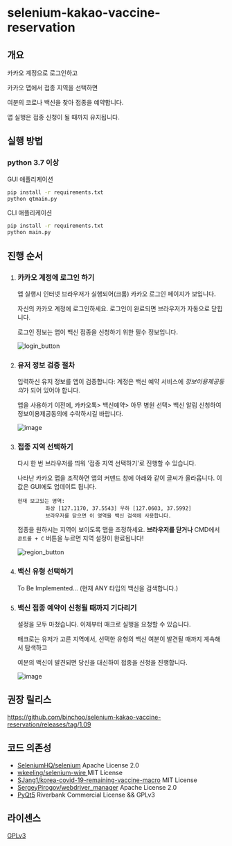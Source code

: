 # selenium-kakao-vaccine-reservation

## 개요

카카오 계정으로 로그인하고

카카오 맵에서 접종 지역을 선택하면

여분의 코로나 백신을 찾아 접종을 예약합니다. 

앱 실행은 접종 신청이 될 때까지 유지됩니다.

## 실행 방법

### python 3.7 이상
GUI 애플리케이션
```bash
pip install -r requirements.txt
python qtmain.py
```

CLI 애플리케이션
```bash
pip install -r requirements.txt
python main.py
```
## 진행 순서

1. ### 카카오 계정에 로그인 하기

   앱 실행시 인터넷 브라우저가 실행되어(크롬) 카카오 로그인 페이지가 보입니다. 

   자신의 카카오 계정에 로그인하세요. 로그인이 완료되면 브라우저가 자동으로 닫힙니다.

   로그인 정보는 앱이 백신 접종을 신청하기 위한 필수 정보입니다.
   
   ![login_button](https://user-images.githubusercontent.com/15683098/128219902-8748b2b8-b8cd-4ea5-af23-ae9521a0f59c.gif)

2. ### 유저 정보 검증 절차

   입력하신 유저 정보를 앱이 검증합니다: 계정은 백신 예약 서비스에 *정보이용제공동의*가 되어 있어야 합니다.

   앱을 사용하기 이전에, 카카오톡> 백신예약> 아무 병원 선택> 백신 알림 신청하여 정보이용제공동의에 수락하시길 바랍니다.
   
   ![image](https://user-images.githubusercontent.com/15683098/128220027-5d182dfb-8cf7-461c-ab69-a15d1c62eafe.png)

3. ### 접종 지역 선택하기

   다시 한 번 브라우저를 띄워 '접종 지역 선택하기'로 진행할 수 있습니다. 

   나타난 카카오 맵을 조작하면 앱의 커맨드 창에 아래와 같이 글씨가 올라옵니다. 이 값은 GUI에도 업데이트 됩니다.

   ```
   현재 보고있는 영역:
            좌상 [127.1170, 37.5543] 우하 [127.0603, 37.5992]
            브라우저를 닫으면 이 영역을 백신 검색에 사용합니다.
   ```

   접종을 원하시는 지역이 보이도록 맵을 조정하세요. **브라우저를 닫거나** CMD에서 `콘트롤 + C` 버튼을 누르면 지역 설정이 완료됩니다!
   
   ![region_button](https://user-images.githubusercontent.com/15683098/128219908-b9e2a935-9307-43e5-a47d-77d2e86c2de6.gif)

4. ### 백신 유형 선택하기

   To Be Implemented... (현재 ANY 타입의 백신을 검색합니다.)

5. ### 백신 접종 예약이 신청될 때까지 기다리기

   설정을 모두 마쳤습니다. 이제부터 매크로 실행을 요청할 수 있습니다.

   매크로는 유저가 고른 지역에서, 선택한 유형의 백신 여분이 발견될 때까지 계속해서 탐색하고

   여분의 백신이 발견되면 당신을 대신하여 접종을 신청을 진행합니다.
   
   ![image](https://user-images.githubusercontent.com/15683098/128220071-76dd55cc-0adb-4159-9985-9b120013bb4a.png)
   
## 권장 릴리스

https://github.com/binchoo/selenium-kakao-vaccine-reservation/releases/tag/1.09

## 코드 의존성

- [SeleniumHQ/selenium](https://github.com/SeleniumHQ/selenium/blob/trunk/LICENSE) Apache License 2.0
- [wkeeling/selenium-wire ](https://github.com/wkeeling/selenium-wire/blob/master/LICENSE) MIT License
- [SJang1/korea-covid-19-remaining-vaccine-macro](https://github.com/SJang1/korea-covid-19-remaining-vaccine-macro/blob/main/LICENSE) MIT License
- [SergeyPirogov/webdriver_manager](https://github.com/SergeyPirogov/webdriver_manager/blob/master/LICENSE.txt) Apache License 2.0
- [PyQt5](https://www.riverbankcomputing.com/static/Docs/PyQt5/introduction.html#license) Riverbank Commercial License && GPLv3

## 라이센스

[GPLv3](LICENSE) 
